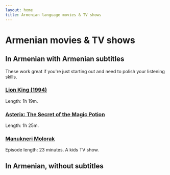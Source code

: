```yaml
---
layout: home
title: Armenian language movies & TV shows
---
```


<h1>Armenian movies & TV shows</h1>

<h2>In Armenian with Armenian subtitles</h2>
These work great if you're just starting out and need to polish your listening skills.

<h3><a href="https://armtv.org/429-arryuts-arkan.html" target="_blank">Lion King (1994)</a></h3>
Length: 1h 19m. 

<h3><a href="https://armtv.org/475-asteriks-u-kakhardakan-ympeliki-gaghtniky.html" target="_blank">Asterix: The Secret of the Magic Potion</a></h3>
Length: 1h 25m.

<h3><a href="https://gisher.org/video/molorak-612-episode-1.html" target="_blank">Manukneri Molorak</a></h3>
Episode length: 23 minutes. A kids TV show.

<h2>In Armenian, without subtitles</h2>
